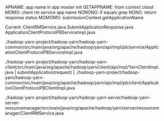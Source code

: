 APNAME: app name in app master init
GETAPPNAME: from context classt 
MOMO: client rm service app name
NONONO: if equals grep
NONO: return response status
MOMOMO: submissionContext.getApplicationName


Current: ClientRMService.java
SubmitApplicationResponse.java
ApplicationClientProtocolPBServiceImpl.java



./hadoop-yarn-project/hadoop-yarn/hadoop-yarn-common/src/main/java/org/apache/hadoop/yarn/api/impl/pb/service/ApplicationClientProtocolPBServiceImpl.java

./hadoop-yarn-project/hadoop-yarn/hadoop-yarn-client/src/main/java/org/apache/hadoop/yarn/client/api/impl/YarnClientImpl.java
|
submitApplication(request)
|
./hadoop-yarn-project/hadoop-yarn/hadoop-yarn-common/src/main/java/org/apache/hadoop/yarn/api/impl/pb/client/ApplicationClientProtocolPBClientImpl.java

./hadoop-yarn-project/hadoop-yarn/hadoop-yarn-server/hadoop-yarn-server-resourcemanager/src/main/java/org/apache/hadoop/yarn/server/resourcemanager/ClientRMService.java

